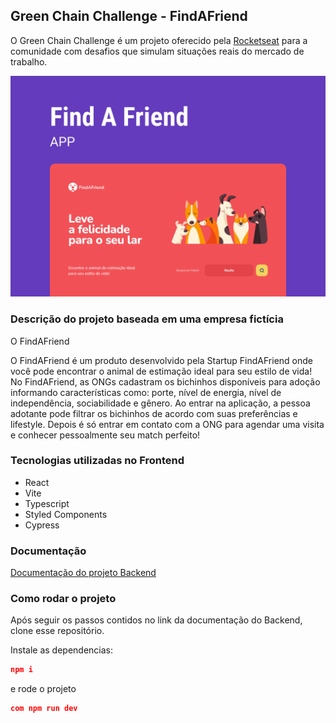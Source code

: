
## Green Chain Challenge - FindAFriend
O Green Chain Challenge é um projeto oferecido pela <a href="https://www.rocketseat.com.br/">Rocketseat</a> para a comunidade com desafios que simulam situações reais do mercado de trabalho.

![cover](https://github.com/carolferreiradev/gcc-find-a-friend-web/blob/main/public/cover.png)

### Descrição do projeto baseada em uma empresa fictícia

O FindAFriend

O FindAFriend é um produto desenvolvido pela Startup FindAFriend onde você pode encontrar o animal de estimação ideal para seu estilo de vida! 
No FindAFriend, as ONGs cadastram os bichinhos disponíveis para adoção informando características como: porte, nível de energia, nível de independência, sociabilidade e gênero. 
Ao entrar na aplicação, a pessoa adotante pode filtrar os bichinhos de acordo com suas preferências e lifestyle. Depois é só entrar em contato com a ONG para agendar uma visita e conhecer pessoalmente seu match perfeito!

### Tecnologias utilizadas no Frontend
* React
* Vite
* Typescript
* Styled Components
* Cypress


### Documentação
<a href="https://efficient-sloth-d85.notion.site/API-FindAFriend-c9275383751f463b8a43137eed9087e8">Documentação do projeto Backend</a>

### Como rodar o projeto

Após seguir os passos contidos no link da documentação do Backend, clone esse repositório. 

Instale as dependencias:
```json
npm i
```
e rode o projeto
```json
com npm run dev
```
